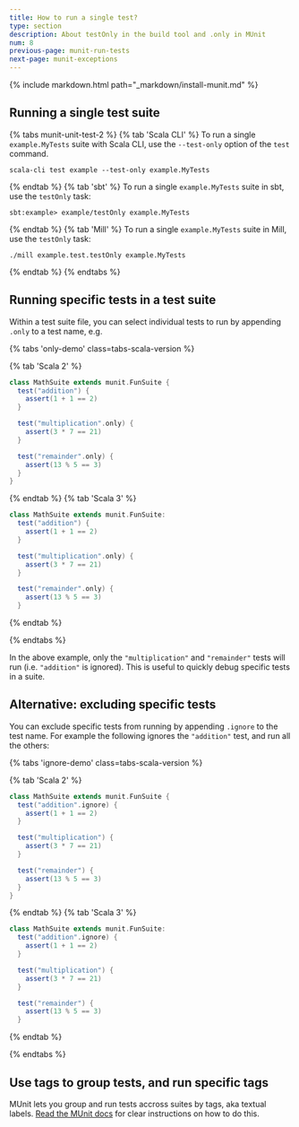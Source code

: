 ```yaml
---
title: How to run a single test?
type: section
description: About testOnly in the build tool and .only in MUnit
num: 8
previous-page: munit-run-tests
next-page: munit-exceptions
---
```


{% include markdown.html path="_markdown/install-munit.md" %}

## Running a single test suite

{% tabs munit-unit-test-2 %}
{% tab 'Scala CLI' %}
To run a single `example.MyTests` suite with Scala CLI, use the `--test-only` option of the `test` command.
```
scala-cli test example --test-only example.MyTests
```

{% endtab %}
{% tab 'sbt' %}
To run a single `example.MyTests` suite in sbt, use the `testOnly` task:
```
sbt:example> example/testOnly example.MyTests
```
{% endtab %}
{% tab 'Mill' %}
To run a single `example.MyTests` suite in Mill, use the `testOnly` task:
```
./mill example.test.testOnly example.MyTests
```
{% endtab %}
{% endtabs %}

## Running specific tests in a test suite

Within a test suite file, you can select individual tests to run by appending `.only` to a test name, e.g.

{% tabs 'only-demo' class=tabs-scala-version %}

{% tab 'Scala 2' %}
```scala
class MathSuite extends munit.FunSuite {
  test("addition") {
    assert(1 + 1 == 2)
  }

  test("multiplication".only) {
    assert(3 * 7 == 21)
  }

  test("remainder".only) {
    assert(13 % 5 == 3)
  }
}
```
{% endtab %}
{% tab 'Scala 3' %}
```scala
class MathSuite extends munit.FunSuite:
  test("addition") {
    assert(1 + 1 == 2)
  }

  test("multiplication".only) {
    assert(3 * 7 == 21)
  }

  test("remainder".only) {
    assert(13 % 5 == 3)
  }
```
{% endtab %}

{% endtabs %}

In the above example, only the `"multiplication"` and `"remainder"` tests will run (i.e. `"addition"` is ignored).
This is useful to quickly debug specific tests in a suite.

## Alternative: excluding specific tests

You can exclude specific tests from running by appending `.ignore` to the test name.
For example the following ignores the `"addition"` test, and run all the others:

{% tabs 'ignore-demo' class=tabs-scala-version %}

{% tab 'Scala 2' %}
```scala
class MathSuite extends munit.FunSuite {
  test("addition".ignore) {
    assert(1 + 1 == 2)
  }

  test("multiplication") {
    assert(3 * 7 == 21)
  }

  test("remainder") {
    assert(13 % 5 == 3)
  }
}
```
{% endtab %}
{% tab 'Scala 3' %}
```scala
class MathSuite extends munit.FunSuite:
  test("addition".ignore) {
    assert(1 + 1 == 2)
  }

  test("multiplication") {
    assert(3 * 7 == 21)
  }

  test("remainder") {
    assert(13 % 5 == 3)
  }
```
{% endtab %}

{% endtabs %}

## Use tags to group tests, and run specific tags

MUnit lets you group and run tests accross suites by tags, aka textual labels.
[Read the MUnit docs][munit-tags] for clear instructions on how to do this.

[munit-tags]: https://scalameta.org/munit/docs/filtering.html#include-and-exclude-tests-based-on-tags
